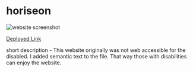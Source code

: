# horiseon

![website screenshot](./assets/images/digital-marketing-meeting.jpg)

[Deployed Link](https://mrsbefort.github.io/horiseon/)

short description
    - This website originally was not web accessible for the disabled. I added semantic text to the file. That way those with disabilities can enjoy the website. 